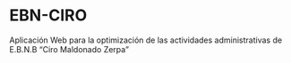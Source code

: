 # EBN-CIRO
Aplicación Web para la optimización de las actividades administrativas de E.B.N.B “Ciro Maldonado Zerpa”
